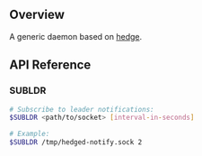 ## Overview

A generic daemon based on [hedge](https://github.com/flowerinthenight/hedge).

## API Reference

### SUBLDR

``` sh
# Subscribe to leader notifications:
$SUBLDR <path/to/socket> [interval-in-seconds]

# Example:
$SUBLDR /tmp/hedged-notify.sock 2
```
